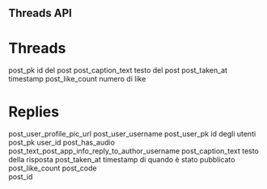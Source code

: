 ## Threads API

# Threads
post_pk             id del post
post_caption_text   testo del post
post_taken_at		timestamp
post_like_count     numero di like


# Replies
post_user_profile_pic_url
post_user_username
post_user_pk                                         id degli utenti
post_pk                                              user_id
post_has_audio
post_text_post_app_info_reply_to_author_username
post_caption_text                                    testo della risposta
post_taken_at                                        timestamp di quando è stato pubblicato
post_like_count
post_code                                             
post_id
